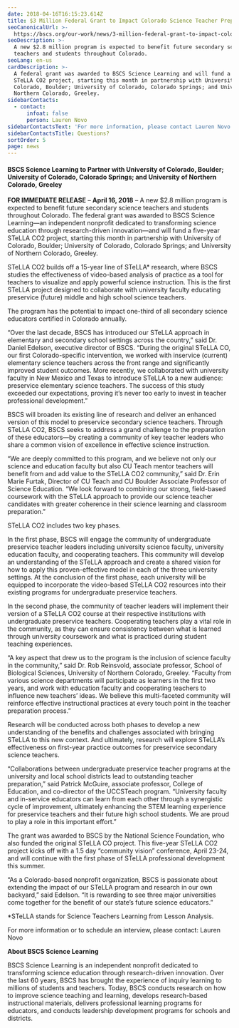```yaml
---
date: 2018-04-16T16:15:23.614Z
title: $3 Million Federal Grant to Impact Colorado Science Teacher Preparation
seoCanonicalUrl: >-
  https://bscs.org/our-work/news/3-million-federal-grant-to-impact-colorado-science-teacher-preparation
seoDescription: >-
  A new $2.8 million program is expected to benefit future secondary science
  teachers and students throughout Colorado. 
seoLang: en-us
cardDescription: >-
  A federal grant was awarded to BSCS Science Learning and will fund a five-year
  STeLLA CO2 project, starting this month in partnership with University of
  Colorado, Boulder; University of Colorado, Colorado Springs; and University of
  Northern Colorado, Greeley.
sidebarContacts:
  - contact:
      infoat: false
      person: Lauren Novo
sidebarContactsText: 'For more information, please contact Lauren Novo.'
sidebarContactsTitle: Questions?
sortOrder: 5
page: news
---
```

#### BSCS Science Learning to Partner with University of Colorado, Boulder; University of Colorado, Colorado Springs; and University of Northern Colorado, Greeley

**FOR IMMEDIATE RELEASE** – **April 16, 2018** – A new $2.8 million program is expected to benefit future secondary science teachers and students throughout Colorado. The federal grant was awarded to BSCS Science Learning—an independent nonprofit dedicated to transforming science education through research-driven innovation—and will fund a five-year STeLLA CO2 project, starting this month in partnership with University of Colorado, Boulder; University of Colorado, Colorado Springs; and University of Northern Colorado, Greeley.

STeLLA CO2 builds off a 15-year line of STeLLA* research, where BSCS studies the effectiveness of video-based analysis of practice as a tool for teachers to visualize and apply powerful science instruction. This is the first STeLLA project designed to collaborate with university faculty educating preservice (future) middle and high school science teachers.

The program has the potential to impact one-third of all secondary science educators certified in Colorado annually.

“Over the last decade, BSCS has introduced our STeLLA approach in elementary and secondary school settings across the country,” said Dr. Daniel Edelson, executive director of BSCS. “During the original STeLLA CO, our first Colorado-specific intervention, we worked with inservice (current) elementary science teachers across the front range and significantly improved student outcomes. More recently, we collaborated with university faculty in New Mexico and Texas to introduce STeLLA to a new audience: preservice elementary science teachers. The success of this study exceeded our expectations, proving it’s never too early to invest in teacher professional development.”

BSCS will broaden its existing line of research and deliver an enhanced version of this model to preservice secondary science teachers. Through STeLLA CO2, BSCS seeks to address a grand challenge to the preparation of these educators—by creating a community of key teacher leaders who share a common vision of excellence in effective science instruction.

“We are deeply committed to this program, and we believe not only our science and education faculty but also CU Teach mentor teachers will benefit from and add value to the STeLLA CO2 community,” said Dr. Erin Marie Furtak, Director of CU Teach and CU Boulder Associate Professor of Science Education. “We look forward to combining our strong, field-based coursework with the STeLLA approach to provide our science teacher candidates with greater coherence in their science learning and classroom preparation.”

STeLLA CO2 includes two key phases.

In the first phase, BSCS will engage the community of undergraduate preservice teacher leaders including university science faculty, university education faculty, and cooperating teachers. This community will develop an understanding of the STeLLA approach and create a shared vision for how to apply this proven-effective model in each of the three university settings. At the conclusion of the first phase, each university will be equipped to incorporate the video-based STeLLA CO2 resources into their existing programs for undergraduate preservice teachers.

In the second phase, the community of teacher leaders will implement their version of a STeLLA CO2 course at their respective institutions with undergraduate preservice teachers. Cooperating teachers play a vital role in the community, as they can ensure consistency between what is learned through university coursework and what is practiced during student teaching experiences.

“A key aspect that drew us to the program is the inclusion of science faculty in the community,” said Dr. Rob Reinsvold, associate professor, School of Biological Sciences, University of Northern Colorado, Greeley. “Faculty from various science departments will participate as learners in the first two years, and work with education faculty and cooperating teachers to influence new teachers’ ideas. We believe this multi-faceted community will reinforce effective instructional practices at every touch point in the teacher preparation process.”

Research will be conducted across both phases to develop a new understanding of the benefits and challenges associated with bringing STeLLA to this new context. And ultimately, research will explore STeLLA’s effectiveness on first-year practice outcomes for preservice secondary science teachers.

“Collaborations between undergraduate preservice teacher programs at the university and local school districts lead to outstanding teacher preparation,” said Patrick McGuire, associate professor, College of Education, and co-director of the UCCSTeach program. “University faculty and in-service educators can learn from each other through a synergistic cycle of improvement, ultimately enhancing the STEM learning experience for preservice teachers and their future high school students. We are proud to play a role in this important effort.”

The grant was awarded to BSCS by the National Science Foundation, who also funded the original STeLLA CO project. This five-year STeLLA CO2 project kicks off with a 1.5 day “community vision” conference, April 23-24, and will continue with the first phase of STeLLA professional development this summer.

“As a Colorado-based nonprofit organization, BSCS is passionate about extending the impact of our STeLLA program and research in our own backyard,” said Edelson. “It is rewarding to see three major universities come together for the benefit of our state’s future science educators.”

\*STeLLA stands for Science Teachers Learning from Lesson Analysis.

For more information or to schedule an interview, please contact: Lauren Novo

**About BSCS Science Learning**

BSCS Science Learning is an independent nonprofit dedicated to transforming science education through research-driven innovation. Over the last 60 years, BSCS has brought the experience of inquiry learning to millions of students and teachers. Today, BSCS conducts research on how to improve science teaching and learning, develops research-based instructional materials, delivers professional learning programs for educators, and conducts leadership development programs for schools and districts.
